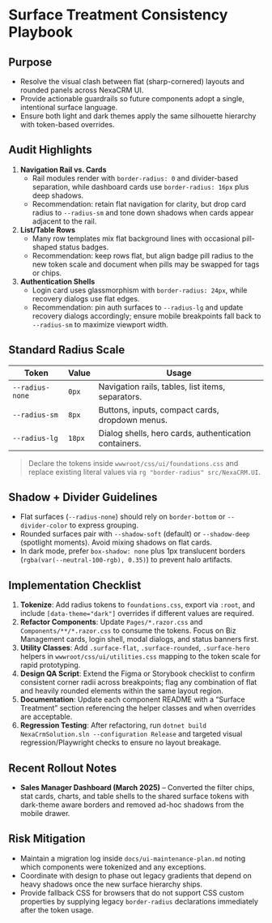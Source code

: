 # Surface Treatment Consistency Playbook

## Purpose
- Resolve the visual clash between flat (sharp-cornered) layouts and rounded panels across NexaCRM UI.
- Provide actionable guardrails so future components adopt a single, intentional surface language.
- Ensure both light and dark themes apply the same silhouette hierarchy with token-based overrides.

## Audit Highlights
1. **Navigation Rail vs. Cards**
   - Rail modules render with `border-radius: 0` and divider-based separation, while dashboard cards use `border-radius: 16px` plus deep shadows.
   - Recommendation: retain flat navigation for clarity, but drop card radius to `--radius-sm` and tone down shadows when cards appear adjacent to the rail.
2. **List/Table Rows**
   - Many row templates mix flat background lines with occasional pill-shaped status badges.
   - Recommendation: keep rows flat, but align badge pill radius to the new token scale and document when pills may be swapped for tags or chips.
3. **Authentication Shells**
   - Login card uses glassmorphism with `border-radius: 24px`, while recovery dialogs use flat edges.
   - Recommendation: pin auth surfaces to `--radius-lg` and update recovery dialogs accordingly; ensure mobile breakpoints fall back to `--radius-sm` to maximize viewport width.

## Standard Radius Scale
| Token | Value | Usage |
| --- | --- | --- |
| `--radius-none` | `0px` | Navigation rails, tables, list items, separators. |
| `--radius-sm` | `8px` | Buttons, inputs, compact cards, dropdown menus. |
| `--radius-lg` | `18px` | Dialog shells, hero cards, authentication containers. |

> Declare the tokens inside `wwwroot/css/ui/foundations.css` and replace existing literal values via `rg "border-radius" src/NexaCRM.UI`.

## Shadow + Divider Guidelines
- Flat surfaces (`--radius-none`) should rely on `border-bottom` or `--divider-color` to express grouping.
- Rounded surfaces pair with `--shadow-soft` (default) or `--shadow-deep` (spotlight moments). Avoid mixing shadows on flat cards.
- In dark mode, prefer `box-shadow: none` plus 1px translucent borders (`rgba(var(--neutral-100-rgb), 0.35)`) to prevent halo artifacts.

## Implementation Checklist
1. **Tokenize**: Add radius tokens to `foundations.css`, export via `:root`, and include `[data-theme="dark"]` overrides if different values are required.
2. **Refactor Components**: Update `Pages/*.razor.css` and `Components/**/*.razor.css` to consume the tokens. Focus on Biz Management cards, login shell, modal dialogs, and status banners first.
3. **Utility Classes**: Add `.surface-flat`, `.surface-rounded`, `.surface-hero` helpers in `wwwroot/css/ui/utilities.css` mapping to the token scale for rapid prototyping.
4. **Design QA Script**: Extend the Figma or Storybook checklist to confirm consistent corner radii across breakpoints; flag any combination of flat and heavily rounded elements within the same layout region.
5. **Documentation**: Update each component README with a “Surface Treatment” section referencing the helper classes and when overrides are acceptable.
6. **Regression Testing**: After refactoring, run `dotnet build NexaCrmSolution.sln --configuration Release` and targeted visual regression/Playwright checks to ensure no layout breakage.

## Recent Rollout Notes
- **Sales Manager Dashboard (March 2025)** – Converted the filter chips, stat cards, charts, and table shells to the shared surface tokens with dark-theme aware borders and removed ad-hoc shadows from the mobile drawer.

## Risk Mitigation
- Maintain a migration log inside `docs/ui-maintenance-plan.md` noting which components were tokenized and any exceptions.
- Coordinate with design to phase out legacy gradients that depend on heavy shadows once the new surface hierarchy ships.
- Provide fallback CSS for browsers that do not support CSS custom properties by supplying legacy `border-radius` declarations immediately after the token usage.
